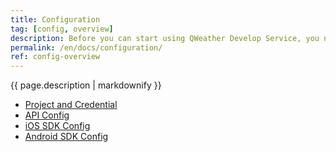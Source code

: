 ```yaml
---
title: Configuration
tag: [config, overview]
description: Before you can start using QWeather Develop Service, you need to do some basic configuration, such as setup a project and KEY, download the SDK, etc.
permalink: /en/docs/configuration/
ref: config-overview
---
```


{{ page.description | markdownify }}

- [Project and Credential](/en/docs/configuration/project-and-key/)
- [API Config](/en/docs/configuration/api-config/)
- [iOS SDK Config](/en/docs/configuration/ios-sdk-config/)
- [Android SDK Config](/en/docs/configuration/android-sdk-config/)
